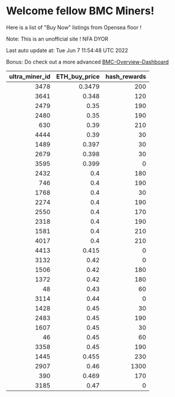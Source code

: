# Welcome fellow BMC Miners!
Here is a list of "Buy Now" listings from Opensea floor !

Note: This is an unofficial site ! NFA DYOR

Last auto update at: Tue Jun  7 11:54:48 UTC 2022

Bonus: Do check out a more advanced [BMC-Overview-Dashboard](https://dune.com/defifunk/BMC-Overview-Dashboard)


|   ultra_miner_id |   ETH_buy_price |   hash_rewards |
|-----------------:|----------------:|---------------:|
|             3478 |          0.3479 |            200 |
|             3641 |          0.348  |            120 |
|             2479 |          0.35   |            190 |
|             2480 |          0.35   |            190 |
|              630 |          0.39   |            210 |
|             4444 |          0.39   |             30 |
|             1489 |          0.397  |             30 |
|             2679 |          0.398  |             30 |
|             3595 |          0.399  |              0 |
|             2432 |          0.4    |            180 |
|              746 |          0.4    |            190 |
|             1768 |          0.4    |             30 |
|             2274 |          0.4    |            190 |
|             2550 |          0.4    |            170 |
|             2318 |          0.4    |            190 |
|             1581 |          0.4    |            210 |
|             4017 |          0.4    |            210 |
|             4413 |          0.415  |              0 |
|             3132 |          0.42   |              0 |
|             1506 |          0.42   |            180 |
|             1372 |          0.42   |            180 |
|               48 |          0.43   |             60 |
|             3114 |          0.44   |              0 |
|             1428 |          0.45   |             30 |
|             2483 |          0.45   |            190 |
|             1607 |          0.45   |             30 |
|               46 |          0.45   |             60 |
|             3358 |          0.45   |            190 |
|             1445 |          0.455  |            230 |
|             2907 |          0.46   |           1300 |
|              390 |          0.469  |            170 |
|             3185 |          0.47   |              0 |